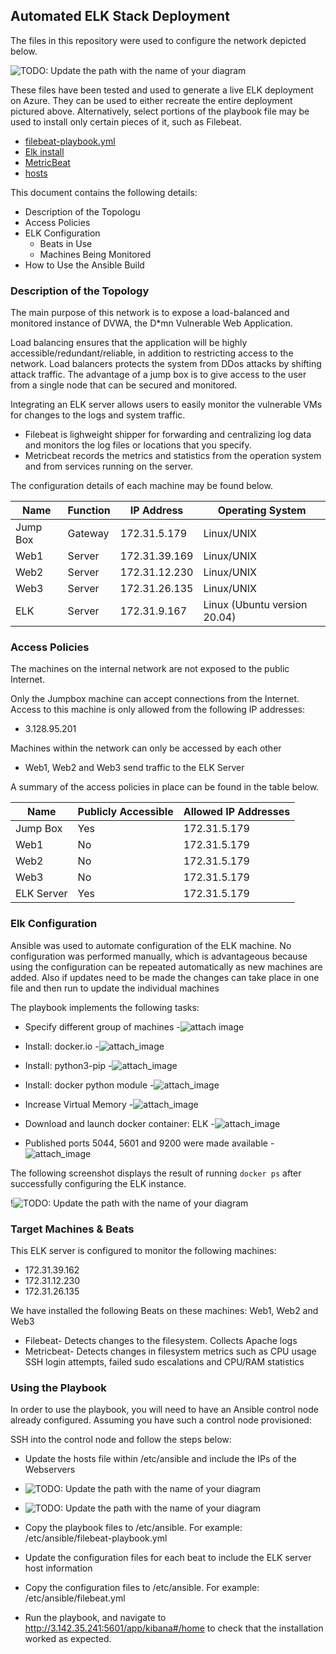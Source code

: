 ## Automated ELK Stack Deployment

The files in this repository were used to configure the network depicted below.

![TODO: Update the path with the name of your diagram](network_diagram.PNG)

These files have been tested and used to generate a live ELK deployment on Azure. They can be used to either recreate the entire deployment pictured above. Alternatively, select portions of the playbook file may be used to install only certain pieces of it, such as Filebeat.

- [filebeat-playbook.yml](filebeat-playbook.yml)
- [Elk install](elk-install.yml)
- [MetricBeat](metricbeat-playbook.yml)
- [hosts](hosts.txt)

This document contains the following details:
- Description of the Topologu
- Access Policies
- ELK Configuration
  - Beats in Use
  - Machines Being Monitored
- How to Use the Ansible Build


### Description of the Topology

The main purpose of this network is to expose a load-balanced and monitored instance of DVWA, the D*mn Vulnerable Web Application.

Load balancing ensures that the application will be highly accessible/redundant/reliable, in addition to restricting access to the network.
Load balancers protects the system from DDos attacks by shifting attack traffic. The advantage of a jump box is to give access to the user from a single node that can be secured and monitored.

Integrating an ELK server allows users to easily monitor the vulnerable VMs for changes to the logs and system traffic.
- Filebeat is lighweight shipper for forwarding and centralizing log data and monitors the log files or locations that you specify.
- Metricbeat records the metrics and statistics from the operation system and from services running on the server.

The configuration details of each machine may be found below.

| Name     | Function | IP Address    | Operating System               |
|----------|----------|---------------|----------------------------    |
| Jump Box | Gateway  | 172.31.5.179  | Linux/UNIX                     |
| Web1     | Server   | 172.31.39.169 | Linux/UNIX                     |
| Web2     | Server   | 172.31.12.230 | Linux/UNIX                     |
| Web3     | Server   | 172.31.26.135 | Linux/UNIX                     |
| ELK      | Server   | 172.31.9.167  | Linux (Ubuntu version 20.04)   |

### Access Policies

The machines on the internal network are not exposed to the public Internet. 

Only the Jumpbox machine can accept connections from the Internet. Access to this machine is only allowed from the following IP addresses:
- 3.128.95.201

Machines within the network can only be accessed by each other
-  Web1, Web2 and Web3 send traffic to the ELK Server 

A summary of the access policies in place can be found in the table below.

| Name     | Publicly Accessible | Allowed IP Addresses |
|----------|---------------------|----------------------|
| Jump Box | Yes                 | 172.31.5.179         |
| Web1     | No                  | 172.31.5.179         |
| Web2     | No                  | 172.31.5.179         |
| Web3     | No                  | 172.31.5.179         |
|ELK Server| Yes                 | 172.31.5.179         |

### Elk Configuration

Ansible was used to automate configuration of the ELK machine. No configuration was performed manually, which is advantageous because using the configuration can be repeated automatically as new machines are added. Also if updates need to be made the changes can take place in one file and then run to update the individual machines

The playbook implements the following tasks:
- Specify different group of machines
-![attach image](specify_config.PNG)


- Install: docker.io
-![attach_image](install_docker.PNG)

- Install: python3-pip
-![attach_image](install_pip.PNG)

- Install: docker python module
-![attach_image](install_docker.PNG)

- Increase Virtual Memory
-![attach_image](increase_memory.PNG)

- Download and launch docker container: ELK
-![attach_image](download_n_launch_ELK.PNG)

- Published ports 5044, 5601 and 9200 were made available
-![attach_image](public_ports.PNG)

The following screenshot displays the result of running `docker ps` after successfully configuring the ELK instance.

!![TODO: Update the path with the name of your diagram](dockerps.png)

### Target Machines & Beats
This ELK server is configured to monitor the following machines:
- 172.31.39.162
- 172.31.12.230
- 172.31.26.135

We have installed the following Beats on these machines: Web1, Web2 and Web3
- Filebeat- Detects changes to the filesystem. Collects Apache logs
- Metricbeat- Detects changes in filesystem metrics such as CPU usage SSH login attempts, failed sudo escalations and CPU/RAM statistics

### Using the Playbook
In order to use the playbook, you will need to have an Ansible control node already configured. Assuming you have such a control node provisioned: 

SSH into the control node and follow the steps below:
- Update the hosts file within /etc/ansible and include the IPs of the Webservers
- ![TODO: Update the path with the name of your diagram](webservers_picture.GIF)
- ![TODO: Update the path with the name of your diagram](elk_picture.png)

- Copy the playbook files to /etc/ansible. For example: /etc/ansible/filebeat-playbook.yml
- Update the configuration files for each beat to include the ELK server host information
- Copy the configuration files to /etc/ansible. For example: /etc/ansible/filebeat.yml
- Run the playbook, and navigate to http://3.142.35.241:5601/app/kibana#/home to check that the installation worked as expected.
